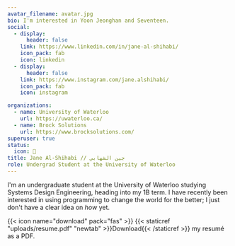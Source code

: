 ```yaml
---
avatar_filename: avatar.jpg
bio: I'm interested in Yoon Jeonghan and Seventeen.
social:
  - display:
      header: false
    link: https://www.linkedin.com/in/jane-al-shihabi/
    icon_pack: fab
    icon: linkedin
  - display:
      header: false
    link: https://www.instagram.com/jane.alshihabi/
    icon_pack: fab
    icon: instagram

organizations:
  - name: University of Waterloo
    url: https://uwaterloo.ca/
  - name: Brock Solutions
    url: https://www.brocksolutions.com/
superuser: true
status:
  icon: 👹
title: Jane Al-Shihabi // جين الشهابي
role: Undergrad Student at the University of Waterloo
---
```


I'm an undergraduate student at the University of Waterloo studying Systems Design Engineering, heading into my 1B term. I have recently been interested in using programming to change the world for the better; I just don't have a clear idea on _how_ yet.

{{< icon name="download" pack="fas" >}} {{< staticref "uploads/resume.pdf" "newtab" >}}Download{{< /staticref >}} my resumé as a PDF.
